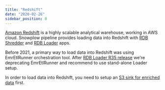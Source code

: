 ```yaml
---
title: "Redshift"
date: "2020-02-26"
sidebar_position: 0
---
```


[Amazon Redshift](https://aws.amazon.com/redshift/) is a highly scalable analytical warehouse, working in AWS cloud. Snowplow pipeline provides loading data into Redshift with [RDB Shredder](/docs/destinations/warehouses-and-lakes/rdb/previous-versions/snowplow-rdb-loader/rdb-shredder-configuration-reference/index.md) and [RDB Loader](/docs/getting-started-on-snowplow-open-source/setup-snowplow-on-aws/setup-destinations/setup-redshift/rdb-loader-1-1-0/index.md) apps.

Before 2021, a primary way to load data into Redshift was using EmrEtlRunner orchestration tool. After [RDB Loader R35 release](/docs/destinations/warehouses-and-lakes/rdb/previous-versions/snowplow-rdb-loader/upgrade-guides/r35-upgrade-guide/index.md#new-configuration-file) we're deprecating EmrEtlRunner and recommend to use stand-alone Loader setup.

In order to load data into Redshift, you need to setup an [S3 sink for enriched data](/docs/getting-started-on-snowplow-open-source/setup-snowplow-on-aws/setup-destinations/load-data-to-s3/index.md) first.
